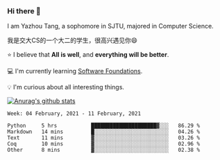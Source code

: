 ### Hi there 👋
I am Yazhou Tang, a sophomore in SJTU, majored in Computer Science.

我是交大CS的一个大二的学生，很高兴遇见你:smile:

:star: I believe that **All is well**, and **everything will be better**.

:computer: I'm currently learning [Software Foundations](https://softwarefoundations.cis.upenn.edu/).

:bulb: I'm curious about all interesting things.

[![Anurag's github stats](https://github-readme-stats.vercel.app/api?username=ADSWT518&count_private=true)](https://github.com/anuraghazra/github-readme-stats)

<!--START_SECTION:waka-->
```text
Week: 04 February, 2021 - 11 February, 2021

Python     5 hrs           █████████████████████▓░░░   86.29 % 
Markdown   14 mins         █░░░░░░░░░░░░░░░░░░░░░░░░   04.26 % 
Text       11 mins         ▓░░░░░░░░░░░░░░░░░░░░░░░░   03.26 % 
Coq        10 mins         ▓░░░░░░░░░░░░░░░░░░░░░░░░   02.96 % 
Other      8 mins          ▓░░░░░░░░░░░░░░░░░░░░░░░░   02.38 % 
```
<!--END_SECTION:waka-->

<!--
**ADSWT518/ADSWT518** is a ✨ _special_ ✨ repository because its `README.md` (this file) appears on your GitHub profile.

Here are some ideas to get you started:

- 🔭 I’m currently working on ...
- 🌱 I’m currently learning ...
- 👯 I’m looking to collaborate on ...
- 🤔 I’m looking for help with ...
- 💬 Ask me about ...
- 📫 How to reach me: ...
- 😄 Pronouns: ...
- ⚡ Fun fact: ...
-->
